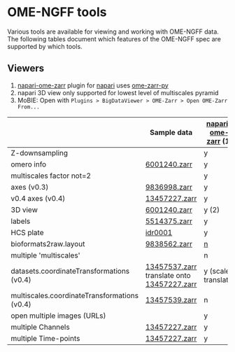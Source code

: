# OME-NGFF tools

Various tools are available for viewing and working with OME-NGFF data.
The following tables document which features of the OME-NGFF spec are supported by which tools.

## Viewers

1. <a href="https://github.com/ome/napari-ome-zarr/">napari-ome-zarr</a> plugin for <a href="https://napari.org">napari</a> uses <a href="https://github.com/ome/ome-zarr-py/">ome-zarr-py</a>
2. napari 3D view only supported for lowest level of multiscales pyramid
3. MoBIE: Open with `Plugins > BigDataViewer > OME-Zarr > Open OME-Zarr From...`

<table>
  <thead>
    <tr>
      <th></th>
      <th>Sample data</th>
      <th><a href="https://github.com/ome/napari-ome-zarr/">napari-ome-zarr</a> (1)</th>
      <th><a href="https://github.com/hms-dbmi/vizarr/">vizarr</a></th>
      <th><a href="https://github.com/mobie/mobie-viewer-fiji/">MoBIE</a> (3)</th>
      <th><a href="https://itkwidgets.readthedocs.io/en/latest">itkwidgets</a></th>
      <th><a href="https://webknossos.org">webKnossos</a></th>
    </tr>
  </thead>
  <tbody>
    <tr>
      <td>Z-downsampling</td>
      <td></td>
      <td>y</td>
      <td><a href="https://github.com/hms-dbmi/vizarr/pull/71">n</a></td>
      <td>y</td>
      <td>y</td>
      <td>y</td>
    </tr>
    <tr>
      <td>omero info</td>
      <td><a href="https://uk1s3.embassy.ebi.ac.uk/idr/zarr/v0.4/idr0062A/6001240.zarr">6001240.zarr</a></td>
      <td>y</td>
      <td>y</td>
      <td>n</td>
      <td><a href="https://github.com/InsightSoftwareConsortium/itkwidgets/issues/546">n</a></td>
      <td>n</td>
    </tr>
    <tr>
      <td>multiscales factor not=2</td>
      <td></td>
      <td>y</td>
      <td><a href="https://github.com/hms-dbmi/vizarr/issues/101">n</a></td>
      <td>y</td>
      <td>y</td>
      <td>y</td>
    </tr>
    <tr>
      <td>axes (v0.3)</td>
      <td><a href="https://uk1s3.embassy.ebi.ac.uk/idr/zarr/v0.3/idr0079A/9836998.zarr">9836998.zarr</a></td>
      <td>y</td>
      <td>y</td>
      <td>y</td>
      <td>y</td>
      <td>n</td>
    </tr>
    <tr>
      <td>v0.4 axes (v0.4)</td>
      <td><a href="https://uk1s3.embassy.ebi.ac.uk/idr/zarr/v0.4/idr0101A/13457227.zarr">13457227.zarr</a></td>
      <td>y</td>
      <td>y</td>
      <td>y</td>
      <td>y</td>
      <td>y</td>
    </tr>
    <tr>
      <td>3D view</td>
      <td><a href="https://uk1s3.embassy.ebi.ac.uk/idr/zarr/v0.4/idr0062A/6001240.zarr">6001240.zarr</a></td>
      <td>y (2)</td>
      <td>n</td>
      <td>y</td>
      <td>y</td>
      <td>y</td>
    </tr>
    <tr>
      <td>labels</td>
      <td><a href="https://uk1s3.embassy.ebi.ac.uk/idr/zarr/v0.4/idr0052A/5514375.zarr">5514375.zarr</a></td>
      <td>y</td>
      <td>n</td>
      <td>y</td>
      <td><a href="https://github.com/InsightSoftwareConsortium/itkwidgets/issues/547">n</a></td>
      <td>y</td>
    </tr>
    <tr>
      <td>HCS plate</td>
      <td><a href="https://uk1s3.embassy.ebi.ac.uk/idr/zarr/v0.4/idr0001A/2551.zarr">idr0001</a></td>
      <td>y</td>
      <td>y</td>
      <td>n</td>
      <td>n</td>
      <td>n</td>
    </tr>
    <tr>
      <td>bioformats2raw.layout</td>
      <td><a href="https://uk1s3.embassy.ebi.ac.uk/idr/zarr/v0.2/idr0070A/9838562.zarr">9838562.zarr</a></td>
      <td><a href="https://github.com/ome/napari-ome-zarr/issues/71">n</a></td>
      <td><a href="https://github.com/hms-dbmi/vizarr/issues/149">n</a></td>
      <td><span style="color: red">X</span></td>
      <td>n</td>
      <td>n</td>
    </tr>
    <tr>
      <td>multiple 'multiscales'</td>
      <td></td>
      <td>n</td>
      <td>n</td>
      <td>n</td>
      <td>n</td>
      <td>n</td>
    </tr>
    <tr>
      <td>datasets.coordinateTransformations (v0.4)</td>
      <td><a href="https://uk1s3.embassy.ebi.ac.uk/idr/zarr/v0.4/idr0101A/13457537.zarr">13457537.zarr</a>
        translate onto <a href="https://uk1s3.embassy.ebi.ac.uk/idr/zarr/v0.4/idr0101A/13457227.zarr">13457227.zarr</a></td>
      <td>y (scale, translate)</td>
      <td>n</td>
      <td>?</td>
      <td>y (scale)</td>
      <td>y (scale)</td>
    </tr>
    <tr>
      <td>multiscales.coordinateTransformations (v0.4)</td>
      <td><a href="https://uk1s3.embassy.ebi.ac.uk/idr/zarr/v0.4/idr0101A/13457539.zarr">13457539.zarr</a></td>
      <td>n</td>
      <td>n</td>
      <td>?</td>
      <td>?</td>
      <td>?</td>
    </tr>
    <tr>
      <td>open multiple images (URLs)</td>
      <td></td>
      <td>y</td>
      <td>n</td>
      <td>?</td>
      <td>?</td>
      <td>y</td>
    </tr>
    <tr>
      <td>multiple Channels</td>
      <td><a href="https://uk1s3.embassy.ebi.ac.uk/idr/zarr/v0.4/idr0101A/13457227.zarr">13457227.zarr</a></td>
      <td>y</td>
      <td>y</td>
      <td>y</td>
      <td>n</td>
      <td>y</td>
    </tr>
    <tr>
      <td>multiple Time-points</td>
      <td><a href="https://uk1s3.embassy.ebi.ac.uk/idr/zarr/v0.4/idr0101A/13457227.zarr">13457227.zarr</a></td>
      <td>y</td>
      <td>y</td>
      <td>y</td>
      <td>n</td>
      <td>n</td>
    </tr>
  </tbody>
</table>
